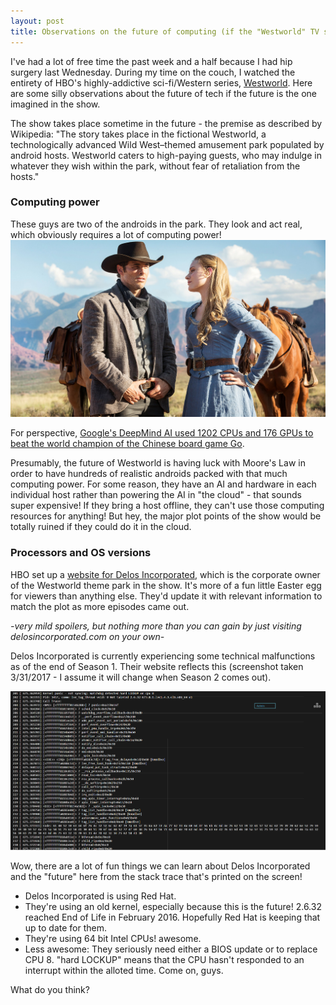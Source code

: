```yaml
---
layout: post
title: Observations on the future of computing (if the "Westworld" TV series is to believed)
---
```


I've had a lot of free time the past week and a half because I had hip surgery last Wednesday. During my time on the couch, I watched the entirety of HBO's highly-addictive sci-fi/Western series, [Westworld](http://www.hbo.com/westworld). Here are some silly observations about the future of tech if the future is the one imagined in the show.

The show takes place sometime in the future - the premise as described by Wikipedia: "The story takes place in the fictional Westworld, a technologically advanced Wild West–themed amusement park populated by android hosts. Westworld caters to high-paying guests, who may indulge in whatever they wish within the park, without fear of retaliation from the hosts."

### Computing power

These guys are two of the androids in the park. They look and act real, which obviously requires a lot of computing power!
![Androids](../images/westworld.jpg)

For perspective, [Google's DeepMind AI used 1202 CPUs and 176 GPUs to beat the world champion of the Chinese board game Go](http://www.businessinsider.com/heres-how-much-computing-power-google-deepmind-needed-to-beat-lee-sedol-2016-3). 

Presumably, the future of Westworld is having luck with Moore's Law in order to have hundreds of realistic androids packed with that much computing power. For some reason, they have an AI and hardware in each individual host rather than powering the AI in "the cloud" - that sounds super expensive! If they bring a host offline, they can't use those computing resources for anything! But hey, the major plot points of the show would be totally ruined if they could do it in the cloud.

### Processors and OS versions

HBO set up a [website for Delos Incorporated](http://delosincorporated.com/), which is the corporate owner of the Westworld theme park in the show. It's more of a fun little Easter egg for viewers than anything else. They'd update it with relevant information to match the plot as more episodes came out. 

*-very mild spoilers, but nothing more than you can gain by just visiting delosincorporated.com on your own-*

Delos Incorporated is currently experiencing some technical malfunctions as of the end of Season 1. Their website reflects this (screenshot taken 3/31/2017 - I assume it will change when Season 2 comes out).

![Delos website](../images/delos.PNG)

Wow, there are a lot of fun things we can learn about Delos Incorporated and the "future" here from the stack trace that's printed on the screen!

- Delos Incorporated is using Red Hat.
- They're using an old kernel, especially because this is the future! 2.6.32 reached End of Life in February 2016. Hopefully Red Hat is keeping that up to date for them.
- They're using 64 bit Intel CPUs! awesome.
- Less awesome: They seriously need either a BIOS update or to replace CPU 8. "hard LOCKUP" means that the CPU hasn't responded to an interrupt within the alloted time. Come on, guys.

What do you think?
